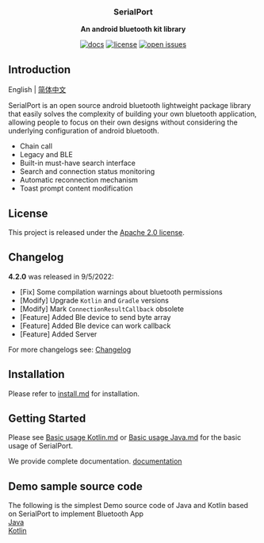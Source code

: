 <div align="center">
    <p>
    <h3>
      <b>
        SerialPort
      </b>
    </h3>
  </p>
  <p>
    <b>
      An android bluetooth kit library
    </b>
  </p>
  <p>

[![docs](https://img.shields.io/badge/docs-latest-blue)](https://serialportsample.readthedocs.io/en/latest/)
[![license](https://img.shields.io/github/license/open-mmlab/mmdetection.svg)](https://github.com/Shanyaliux/SerialPortSample/blob/master/LICENSE)
[![open issues](https://isitmaintained.com/badge/open/open-mmlab/mmdetection.svg)](https://github.com/Shanyaliux/SerialPortSample/issues)
  <br />
</div>

## Introduction
English | [简体中文](README_zh-CN.md)

SerialPort is an open source android bluetooth lightweight package library that easily solves the complexity of building your own bluetooth application, allowing people to focus on their own designs without considering the underlying configuration of android bluetooth.

- Chain call
- Legacy and BLE
- Built-in must-have search interface
- Search and connection status monitoring
- Automatic reconnection mechanism
- Toast prompt content modification

## License
This project is released under the [Apache 2.0 license](LICENSE).

## Changelog
**4.2.0** was released in 9/5/2022:
- [Fix] Some compilation warnings about bluetooth permissions
- [Modify] Upgrade `Kotlin` and `Gradle` versions
- [Modify] Mark `ConnectionResultCallback` obsolete
- [Feature] Added Ble device to send byte array
- [Feature] Added Ble device can work callback
- [Feature] Added Server

For more changelogs see: [Changelog](docs/en/changelog.md)

## Installation
Please refer to [install.md](docs/en/tutorials/install.md) for installation.

## Getting Started
Please see [Basic usage Kotlin.md](docs/en/tutorials/getting_started_kotlin.md) or [Basic usage Java.md](docs/en/tutorials/getting_started_java.md) for the basic usage of SerialPort.

We provide complete documentation. [documentation](https://serialport.readthedocs.io/en/latest/)

## Demo sample source code
The following is the simplest Demo source code of Java and Kotlin based on SerialPort to implement Bluetooth App  
[Java](javademo)  
[Kotlin](kotlindemo)
